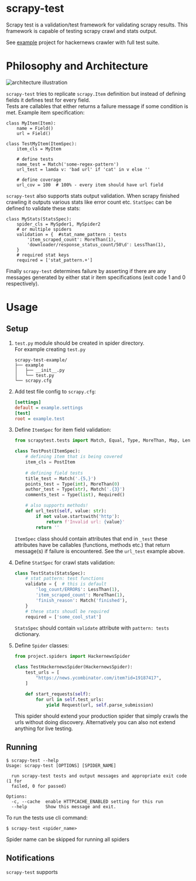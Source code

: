 # scrapy-test

Scrapy test is a validation/test framework for validating scrapy results. 
This framework is capable of testing scrapy crawl and stats output.

See [example](example/readme.md) project for hackernews crawler with full test suite.

# Philosophy and Architecture

![architecture illustration](illustrations/architecture.png)

`scrapy-test` tries to replicate `scrapy.Item` definition but instead of defining fields it defines test for every field.  
Tests are callables that either returns a failure message if some condition is met. 
Example item specification:

```
class MyItem(Item):
    name = Field()
    url = Field()

class TestMyItem(ItemSpec):
    item_cls = MyItem
    
    # define tests
    name_test = Match('some-regex-pattern')
    url_test = lamda v: 'bad url' if 'cat' in v else ''
    
    # define coverage
    url_cov = 100  # 100% - every item should have url field
```

`scrapy-test` also supports stats output validation. When scrapy finished crawling it outputs various stats like error count etc. `StatSpec` can be defined to validate these stats:

```
class MyStats(StatsSpec):
    spider_cls = MySpder1, MySpider2
    # or multiple spiders
    validation = {  #stat_name_pattern : tests
        'item_scraped_count': MoreThan(1),
        'downloader/response_status_count/50\d': LessThan(1),
    }
    # required stat keys
    required = ['stat_pattern.+']
```

Finally `scrapy-test` determines failure by asserting if there are any messages generated by either stat ir item specifications (exit code 1 and 0 respectively).


# Usage

## Setup

1. `test.py` module should be created in spider directory.  
For example creating `test.py` 

    ```
    scrapy-test-example/
    ├── example
    │   ├── __init__.py
    │   └── test.py
    └── scrapy.cfg
    ```

2. Add test file config to `scrapy.cfg`:

    ```ini
    [settings]
    default = example.settings
    [test]
    root = example.test 
    ```

3. Define `ItemSpec` for item field validation:

    ```python
    from scrapytest.tests import Match, Equal, Type, MoreThan, Map, Len, Required
    
    class TestPost(ItemSpec):
        # defining item that is being covered
        item_cls = PostItem
        
        # defining field tests
        title_test = Match('.{5,}')
        points_test = Type(int), MoreThan(0)
        author_test = Type(str), Match('.{3}')
        comments_test = Type(list), Required()

        # also supports methods!
        def url_test(self, value: str):
            if not value.startswith('http'):
                return f'Invalid url: {value}'
            return ''
    ```
    
    `ItemSpec` class should contain attributes that end in `_test` these attributes have be callables (functions, methods etc.) that return message(s) if failure is encountered. See the `url_test` example above.

4. Define `StatSpec` for crawl stats validation:

    ```python
    class TestStats(StatsSpec):
        # stat pattern: test functions
        validate = {  # this is default
            'log_count/ERROR$': LessThan(1),
            'item_scraped_count': MoreThan(1),
            'finish_reason': Match('finished'),
        }
        # these stats shoudl be required
        required = ['some_cool_stat']  
    ```
    
    `StatsSpec` should contain `validate` attribute with `pattern: tests` dictionary. 
    
5. Define `Spider` classes:

    ```python
    from project.spiders import HackernewsSpider 
    
    class TestHackernewsSpider(HackernewsSpider):
        test_urls = [
            "https://news.ycombinator.com/item?id=19187417",
        ]

        def start_requests(self):
            for url in self.test_urls:
                yield Request(url, self.parse_submission)
    ```
    This spider should extend your production spider that simply crawls the urls without doing discovery. Alternatively you can also not extend anything for live testing.
   
## Running

```shell
$ scrapy-test --help                                                                                                 
Usage: scrapy-test [OPTIONS] [SPIDER_NAME]

  run scrapy-test tests and output messages and appropriate exit code (1 for
  failed, 0 for passed)

Options:
  -c, --cache  enable HTTPCACHE_ENABLED setting for this run
  --help       Show this message and exit.
```

To run the tests use cli command:
```
$ scrapy-test <spider_name>
```

Spider name can be skipped for running all spiders

## Notifications

`scrapy-test` supports
